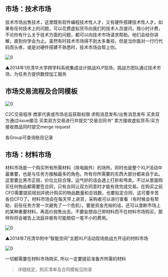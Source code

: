 ## 市场：技术市场

技术市场出售技术，这里既有软件编程技术性人才，又有硬件搭建技术性人才。如果有任何技术上的问题，可以花费虚拟货币向我们的技术人员提问，按小时计费，不论你有什么关于技术方面的问题，都可以向技术市场请求帮助。他们会给你讲解，直到你学会为止。虽然有时技术市场得不到太多重视，但是当你面对一行行代码而头疼，或是对硬件搭建不熟悉时，技术市场会帮上你。

![0](C:\Users\李昂\Desktop\finnal\XLP_Ops_Manual_9eb2\assets\execution\tech_market/00.jpg)

▲2014年1月清华大学跨学科系统集成设计挑战XLP现场，挑战方团队通过技术市场，为任务方提供数控加工服务


## 市场交易流程及合同模板

![0](C:\Users\李昂\Desktop\finnal\XLP_Ops_Manual_9eb2\assets\execution\tech_market/01.jpg)

C2C交易程序
商家代表或市场总监获取权限
求购消息发布/出售消息发布
买卖双方通过issue接洽
买卖双方交易进行并提交“交易合同书”
卖方接收虚拟货币/买方接收商品同时提交merge request

各Group可查询账目记录


##  市场：材料市场

材料市场是一个购买所有所需材料（除电脑外）的场所。同时也是整个XLP活动中最重要，也是与任务方接触最多的角色。所有你所需要的东西大部分都来自于此。这里要比黑市正规，价位比较合理，运气好的话会遇上打折和甩卖。不过从里面购买任何物品都需要签合同，只有合同让双方同意时才能有效完成交易。在购买之前CFO需要提前规划并统计购买的物品数量和总钱数，也要拟定合同，这可要辛苦各位CFO了。材料市场会在每天早上进货，采购者可以进行查看（有时候会有帮助，前任任务方曾一次避免了一个危机）。要是资金充裕的话，还可以垄断市场上的某种重要材料，再高价抛售出去。不要妄想自己带材料而不在材料市场购买，那样你将会被告上法庭并极有可能赔偿一笔不小的费用。

![0](C:\Users\李昂\Desktop\finnal\XLP_Ops_Manual_9eb2\assets\execution\tech_market/02.jpg)

▲2014年7月清华附中“智能空间”主题XLP活动现场挑战方开设的材料市场


![0](C:\Users\李昂\Desktop\finnal\XLP_Ops_Manual_9eb2\assets\execution\tech_market/03.jpg)


一切都需要在材料市场购买,
所以一定要提前准备齐所需的材料

>详细规定，购买清单及合同模板见附录
